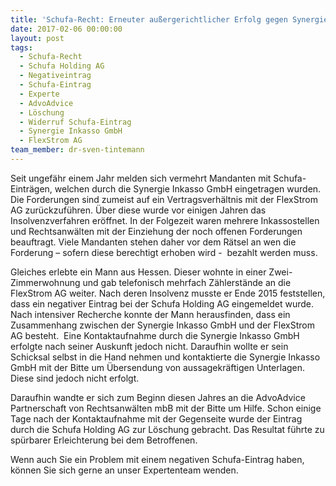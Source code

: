 ```yaml
---
title: 'Schufa-Recht: Erneuter außergerichtlicher Erfolg gegen Synergie Inkasso GmbH'
date: 2017-02-06 00:00:00
layout: post
tags:
  - Schufa-Recht
  - Schufa Holding AG
  - Negativeintrag
  - Schufa-Eintrag
  - Experte
  - AdvoAdvice
  - Löschung
  - Widerruf Schufa-Eintrag
  - Synergie Inkasso GmbH
  - FlexStrom AG
team_member: dr-sven-tintemann
---
```



Seit ungef&auml;hr einem Jahr melden sich vermehrt Mandanten mit Schufa-Eintr&auml;gen, welchen durch die Synergie Inkasso GmbH eingetragen wurden. Die Forderungen sind zumeist auf ein Vertragsverh&auml;ltnis mit der FlexStrom AG zur&uuml;ckzuf&uuml;hren. &Uuml;ber diese wurde vor einigen Jahren das Insolvenzverfahren er&ouml;ffnet. In der Folgezeit waren mehrere Inkassostellen und Rechtsanw&auml;lten mit der Einziehung der noch offenen Forderungen beauftragt. Viele Mandanten stehen daher vor dem R&auml;tsel an wen die Forderung – sofern diese berechtigt erhoben wird -&nbsp; bezahlt werden muss.

Gleiches erlebte ein Mann aus Hessen. Dieser wohnte in einer Zwei-Zimmerwohnung und gab telefonisch mehrfach Z&auml;hlerst&auml;nde an die FlexStrom AG weiter. Nach deren Insolvenz musste er Ende 2015 feststellen, dass ein negativer Eintrag bei der Schufa Holding AG eingemeldet wurde. Nach intensiver Recherche konnte der Mann herausfinden, dass ein Zusammenhang zwischen der Synergie Inkasso GmbH und der FlexStrom AG besteht. &nbsp;Eine Kontaktaufnahme durch die Synergie Inkasso GmbH erfolgte nach seiner Auskunft jedoch nicht. Daraufhin wollte er sein Schicksal selbst in die Hand nehmen und kontaktierte die Synergie Inkasso GmbH mit der Bitte um &Uuml;bersendung von aussagekr&auml;ftigen Unterlagen. Diese sind jedoch nicht erfolgt.

Daraufhin wandte er sich zum Beginn diesen Jahres an die AdvoAdvice Partnerschaft von Rechtsanw&auml;lten mbB mit der Bitte um Hilfe. Schon einige Tage nach der Kontaktaufnahme mit der Gegenseite wurde der Eintrag durch die Schufa Holding AG zur L&ouml;schung gebracht. Das Resultat f&uuml;hrte zu sp&uuml;rbarer Erleichterung bei dem Betroffenen.

Wenn auch Sie ein Problem mit einem negativen Schufa-Eintrag haben, k&ouml;nnen Sie sich gerne an unser Expertenteam wenden.